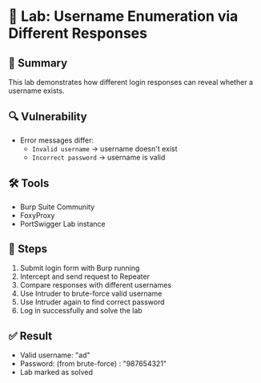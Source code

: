 # 🧪 Lab: Username Enumeration via Different Responses

## 🧠 Summary
This lab demonstrates how different login responses can reveal whether a username exists.

## 🔍 Vulnerability
- Error messages differ:
  - `Invalid username` → username doesn't exist
  - `Incorrect password` → username is valid

## 🛠 Tools
- Burp Suite Community
- FoxyProxy
- PortSwigger Lab instance

## 🚀 Steps
1. Submit login form with Burp running
2. Intercept and send request to Repeater
3. Compare responses with different usernames
4. Use Intruder to brute-force valid username
5. Use Intruder again to find correct password
6. Log in successfully and solve the lab

## ✅ Result
- Valid username: "ad"
- Password: (from brute-force) : "987654321"
- Lab marked as solved
